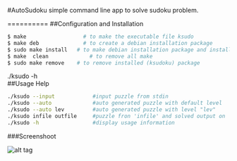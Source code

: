 #AutoSudoku
simple command line app to solve sudoku problem. 

==========
##Configuration and Installation<br/>
```bash
$ make 		      	    # to make the executable file ksudo
$ make deb		        # to create a debian installation package
$ sudo make install	  # to make debian installation package and install
$ make	clean	    	  # to remove all make
$ sudo make remove	  # to remove installed (ksudoku) package
```

./ksudo -h<br/>
##Usage Help
```bash
./ksudo --input            #input puzzle from stdin
./ksudo --auto             #auto generated puzzle with default level
./ksudo --auto lev	       #auto generated puzzle with level "lev"
./ksudo infile outfile     #puzzle fron 'infile' and solved output on 'outfile'
./ksudo -h                 #display usage information
```
###Screenshoot

![alt tag](https://raw.github.com/OSAC/AutoSudoku/master/ScreenShoot.png)
